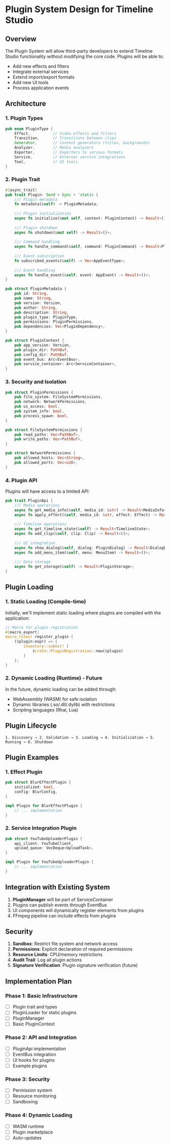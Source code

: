 # Plugin System Design for Timeline Studio

## Overview

The Plugin System will allow third-party developers to extend Timeline Studio functionality without modifying the core code. Plugins will be able to:

- Add new effects and filters
- Integrate external services
- Extend import/export formats
- Add new UI tools
- Process application events

## Architecture

### 1. Plugin Types

```rust
pub enum PluginType {
    Effect,          // Video effects and filters
    Transition,      // Transitions between clips
    Generator,       // Content generators (titles, backgrounds)
    Analyzer,        // Media analyzers
    Exporter,        // Exporters to various formats
    Service,         // External service integrations
    Tool,            // UI tools
}
```

### 2. Plugin Trait

```rust
#[async_trait]
pub trait Plugin: Send + Sync + 'static {
    /// Plugin metadata
    fn metadata(&self) -> PluginMetadata;
    
    /// Plugin initialization
    async fn initialize(&mut self, context: PluginContext) -> Result<()>;
    
    /// Plugin shutdown
    async fn shutdown(&mut self) -> Result<()>;
    
    /// Command handling
    async fn handle_command(&self, command: PluginCommand) -> Result<PluginResponse>;
    
    /// Event subscription
    fn subscribed_events(&self) -> Vec<AppEventType>;
    
    /// Event handling
    async fn handle_event(&self, event: AppEvent) -> Result<()>;
}

pub struct PluginMetadata {
    pub id: String,
    pub name: String,
    pub version: Version,
    pub author: String,
    pub description: String,
    pub plugin_type: PluginType,
    pub permissions: PluginPermissions,
    pub dependencies: Vec<PluginDependency>,
}

pub struct PluginContext {
    pub app_version: Version,
    pub plugin_dir: PathBuf,
    pub config_dir: PathBuf,
    pub event_bus: Arc<EventBus>,
    pub service_container: Arc<ServiceContainer>,
}
```

### 3. Security and Isolation

```rust
pub struct PluginPermissions {
    pub file_system: FileSystemPermissions,
    pub network: NetworkPermissions,
    pub ui_access: bool,
    pub system_info: bool,
    pub process_spawn: bool,
}

pub struct FileSystemPermissions {
    pub read_paths: Vec<PathBuf>,
    pub write_paths: Vec<PathBuf>,
}

pub struct NetworkPermissions {
    pub allowed_hosts: Vec<String>,
    pub allowed_ports: Vec<u16>,
}
```

### 4. Plugin API

Plugins will have access to a limited API:

```rust
pub trait PluginApi {
    /// Media operations
    async fn get_media_info(&self, media_id: &str) -> Result<MediaInfo>;
    async fn apply_effect(&self, media_id: &str, effect: Effect) -> Result<()>;
    
    /// Timeline operations
    async fn get_timeline_state(&self) -> Result<TimelineState>;
    async fn add_clip(&self, clip: Clip) -> Result<()>;
    
    /// UI integration
    async fn show_dialog(&self, dialog: PluginDialog) -> Result<DialogResult>;
    async fn add_menu_item(&self, menu: MenuItem) -> Result<()>;
    
    /// Data storage
    async fn get_storage(&self) -> Result<PluginStorage>;
}
```

## Plugin Loading

### 1. Static Loading (Compile-time)

Initially, we'll implement static loading where plugins are compiled with the application:

```rust
// Macro for plugin registration
#[macro_export]
macro_rules! register_plugin {
    ($plugin:expr) => {
        inventory::submit! {
            $crate::PluginRegistration::new($plugin)
        }
    };
}
```

### 2. Dynamic Loading (Runtime) - Future

In the future, dynamic loading can be added through:
- WebAssembly (WASM) for safe isolation
- Dynamic libraries (.so/.dll/.dylib) with restrictions
- Scripting languages (Rhai, Lua)

## Plugin Lifecycle

```
1. Discovery → 2. Validation → 3. Loading → 4. Initialization → 5. Running → 6. Shutdown
```

## Plugin Examples

### 1. Effect Plugin

```rust
pub struct BlurEffectPlugin {
    initialized: bool,
    config: BlurConfig,
}

impl Plugin for BlurEffectPlugin {
    // ... implementation
}
```

### 2. Service Integration Plugin

```rust
pub struct YouTubeUploaderPlugin {
    api_client: YouTubeClient,
    upload_queue: VecDeque<UploadTask>,
}

impl Plugin for YouTubeUploaderPlugin {
    // ... implementation
}
```

## Integration with Existing System

1. **PluginManager** will be part of ServiceContainer
2. Plugins can publish events through EventBus
3. UI components will dynamically register elements from plugins
4. FFmpeg pipeline can include effects from plugins

## Security

1. **Sandbox**: Restrict file system and network access
2. **Permissions**: Explicit declaration of required permissions
3. **Resource Limits**: CPU/memory restrictions
4. **Audit Trail**: Log all plugin actions
5. **Signature Verification**: Plugin signature verification (future)

## Implementation Plan

### Phase 1: Basic Infrastructure
- [ ] Plugin trait and types
- [ ] PluginLoader for static plugins
- [ ] PluginManager
- [ ] Basic PluginContext

### Phase 2: API and Integration
- [ ] PluginApi implementation
- [ ] EventBus integration
- [ ] UI hooks for plugins
- [ ] Example plugins

### Phase 3: Security
- [ ] Permission system
- [ ] Resource monitoring
- [ ] Sandboxing

### Phase 4: Dynamic Loading
- [ ] WASM runtime
- [ ] Plugin marketplace
- [ ] Auto-updates
